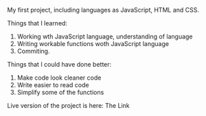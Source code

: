 My first project, including languages as JavaScript, HTML and CSS.

Things that I learned: 
1. Working wth JavaScript language, understanding of language 
2. Writing workable functions woth JavaScript language 
3. Commiting. 

Things that I could have done better:
1. Make code look cleaner code
2. Write easier to read code
3. Simplify some of the functions

Live version of the project is here: 
<a id="https://igor693.github.io/Rock-Paper-Scissors-Game/">The Link</a>
